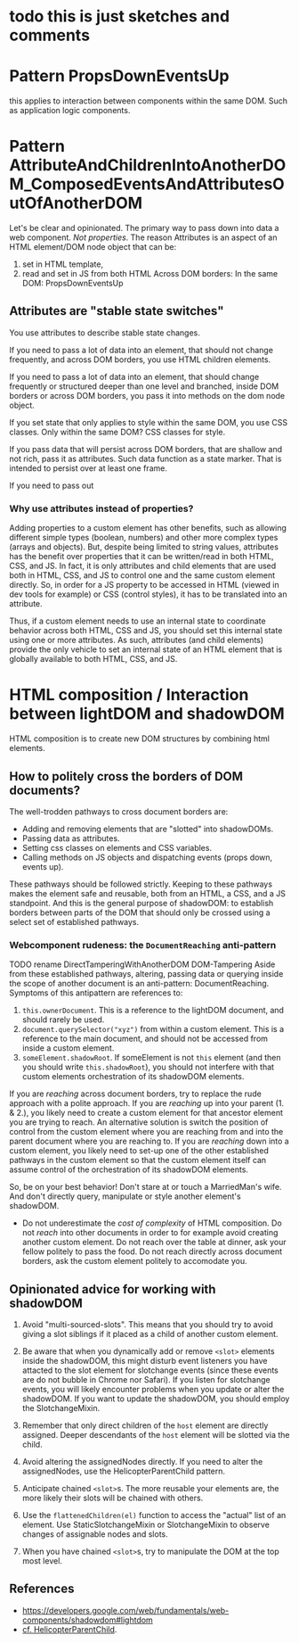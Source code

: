# todo this is just sketches and comments

# Pattern PropsDownEventsUp

this applies to interaction between components within the same DOM.
Such as application logic components.

# Pattern AttributeAndChildrenIntoAnotherDOM_ComposedEventsAndAttributesOutOfAnotherDOM
Let's be clear and opinionated. 
The primary way to pass down into data a web component.
*Not properties*.
The reason Attributes is an aspect of an HTML element/DOM node object that can be:
1. set in HTML template,
2. read and set in JS
from both HTML
Across DOM borders: 
In the same DOM: PropsDownEventsUp

## Attributes are "stable state switches"

You use attributes to describe stable state changes.

If you need to pass a lot of data into an element, that should not change frequently, 
and across DOM borders, you use HTML children elements.

If you need to pass a lot of data into an element, that should change frequently or structured deeper than one level and branched,
inside DOM borders or across DOM borders, you pass it into methods on the dom node object.

If you set state that only applies to style within the same DOM, you use CSS classes.
Only within the same DOM? CSS classes for style.

If you pass data that will persist across DOM borders, 
that are shallow and not rich, pass it as attributes.
Such data function as a state marker. That is intended to persist over at least one frame.

If you need to pass out 

### Why use attributes instead of properties?
Adding properties to a custom element has other benefits, such as allowing different simple types 
(boolean, numbers) and other more complex types (arrays and objects).
But, despite being limited to string values,
attributes has the benefit over properties that it can be written/read in both HTML, CSS, and JS.
In fact, it is only attributes and child elements that are used both in HTML, CSS, and JS to control
one and the same custom element directly.
So, in order for a JS property to be accessed in HTML (viewed in dev tools for example) or CSS 
(control styles), it has to be translated into an attribute.

Thus, if a custom element needs to use an internal state to coordinate behavior across both 
HTML, CSS and JS, you should set this internal state using one or more attributes.
As such, attributes (and child elements) provide the only vehicle to set an internal 
state of an HTML element that is globally available to both HTML, CSS, and JS.


# HTML composition / Interaction between lightDOM and shadowDOM

HTML composition is to create new DOM structures by combining html elements.

## How to politely cross the borders of DOM documents? 

The well-trodden pathways to cross document borders are:
 * Adding and removing elements that are "slotted" into shadowDOMs.
 * Passing data as attributes.
 * Setting css classes on elements and CSS variables.
 * Calling methods on JS objects and dispatching events (props down, events up).
 
These pathways should be followed strictly.
Keeping to these pathways makes the element safe and reusable,
both from an HTML, a CSS, and a JS standpoint.
And this is the general purpose of shadowDOM: 
to establish borders between parts of the DOM that should only be crossed using 
a select set of established pathways.

### Webcomponent rudeness: the `DocumentReaching` anti-pattern

TODO rename DirectTamperingWithAnotherDOM DOM-Tampering
Aside from these established pathways, 
altering, passing data or querying inside the scope of another document is an anti-pattern: 
DocumentReaching.
Symptoms of this antipattern are references to:
1. `this.ownerDocument`. This is a reference to the lightDOM document, and should rarely be used.
2. `document.querySelector("xyz")` from within a custom element. This is a reference to the main document, and 
should not be accessed from inside a custom element.
3. `someElement.shadowRoot`. If someElement is not `this` element (and then you should write `this.shadowRoot`), 
you should not interfere with that custom elements orchestration of its shadowDOM elements.

If you are *reaching* across document borders, try to replace the rude approach with a polite approach.
If you are *reaching* up into your parent (1. & 2.), 
you likely need to create a custom element for that ancestor element you are trying to reach.
An alternative solution is switch the position of control from the custom element where you are reaching from 
and into the parent document where you are reaching to.
If you are *reaching* down into a custom element,
you likely need to set-up one of the other established pathways in the custom element 
so that the custom element itself can assume control of the orchestration of its shadowDOM elements.

So, be on your best behavior!
Don't stare at or touch a MarriedMan's wife. 
And don't directly query, manipulate or style another element's shadowDOM.

* Do not underestimate the *cost of complexity* of HTML composition.
Do not *reach* into other documents in order to for example avoid creating another custom element.
Do not reach over the table at dinner, ask your fellow politely to pass the food.
Do not reach directly across document borders, ask the custom element politely to accomodate you.


## Opinionated advice for working with shadowDOM
1. Avoid "multi-sourced-slots". 
This means that you should try to avoid giving a slot siblings if it placed as a child
of another custom element. 

2. Be aware that when you dynamically add or remove `<slot>` elements 
inside the shadowDOM, this might disturb event listeners you have attacted to the slot element 
for slotchange events (since these events are do not bubble in Chrome nor Safari). 
If you listen for slotchange events, you will likely encounter problems when you update or alter the shadowDOM.
If you want to update the shadowDOM, you should employ the SlotchangeMixin.

3. Remember that only direct children of the `host` element are directly assigned.
Deeper descendants of the `host` element will be slotted via the child.

4. Avoid altering the assignedNodes directly. If you need to alter the assignedNodes, 
use the HelicopterParentChild pattern.

5. Anticipate chained `<slot>`s. The more reusable your elements are, 
the more likely their slots will be chained with others.

6. Use the `flattenedChildren(el)` function to access the "actual" list of an element.
Use StaticSlotchangeMixin or SlotchangeMixin to observe changes of assignable nodes and slots.

7. When you have chained `<slot>`s, try to manipulate the DOM at the top most level.

## References
 * https://developers.google.com/web/fundamentals/web-components/shadowdom#lightdom
 * [cf. HelicopterParentChild](Pattern2_HelicopterParentChild.md). 
